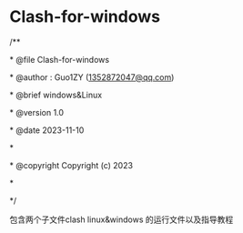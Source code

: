 # Clash-for-windows

/**

 \* @file Clash-for-windows

 \* @author : Guo1ZY (1352872047@qq.com)

 \* @brief  windows&Linux

 \* @version 1.0

 \* @date 2023-11-10

 \* 

 \* @copyright Copyright (c) 2023

 \* 

 */

包含两个子文件clash linux&windows 的运行文件以及指导教程